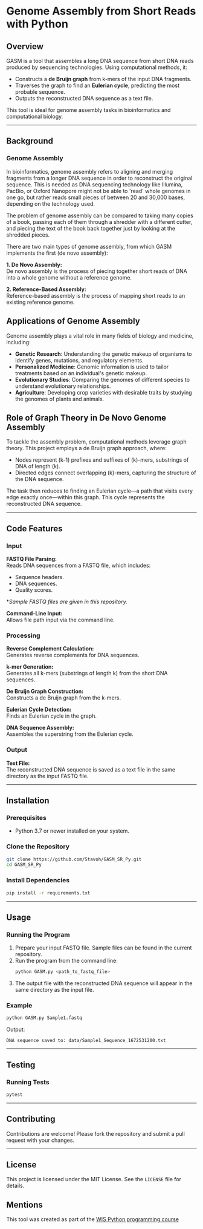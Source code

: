# Genome Assembly from Short Reads with Python

## Overview
GASM is a tool that assembles a long DNA sequence from short DNA reads produced by sequencing technologies. Using computational methods, it:

- Constructs a **de Bruijn graph** from k-mers of the input DNA fragments.
- Traverses the graph to find an **Eulerian cycle**, predicting the most probable sequence.
- Outputs the reconstructed DNA sequence as a text file.

This tool is ideal for genome assembly tasks in bioinformatics and computational biology.

---

## Background

### Genome Assembly

In bioinformatics, genome assembly refers to aligning and merging fragments from a longer DNA sequence in order to reconstruct the original sequence. This is needed as DNA sequencing technology like Illumina, PacBio, or Oxford Nanopore might not be able to 'read' whole genomes in one go, but rather reads small pieces of between 20 and 30,000 bases, depending on the technology used.

The problem of genome assembly can be compared to taking many copies of a book, passing each of them through a shredder with a different cutter, and piecing the text of the book back together just by looking at the shredded pieces.

There are two main types of genome assembly, from which GASM implements the first (de novo assembly):

**1. De Novo Assembly:**  
De novo assembly is the process of piecing together short reads of DNA into a whole genome without a reference genome.

**2. Reference-Based Assembly:**  
Reference-based assembly is the process of mapping short reads to an existing reference genome.

## Applications of Genome Assembly

Genome assembly plays a vital role in many fields of biology and medicine, including:

- **Genetic Research**: Understanding the genetic makeup of organisms to identify genes, mutations, and regulatory elements.
- **Personalized Medicine**: Genomic information is used to tailor treatments based on an individual's genetic makeup.
- **Evolutionary Studies**: Comparing the genomes of different species to understand evolutionary relationships.
- **Agriculture**: Developing crop varieties with desirable traits by studying the genomes of plants and animals.

## Role of Graph Theory in De Novo Genome Assembly
To tackle the assembly problem, computational methods leverage graph theory. This project employs a de Bruijn graph approach, where:
- Nodes represent \(k-1\) prefixes and suffixes of \(k\)-mers, substrings of DNA of length \(k\).
- Directed edges connect overlapping \(k\)-mers, capturing the structure of the DNA sequence.

The task then reduces to finding an Eulerian cycle—a path that visits every edge exactly once—within this graph. This cycle represents the reconstructed DNA sequence.

---

## Code Features

### Input

**FASTQ File Parsing:**  
Reads DNA sequences from a FASTQ file, which includes:
  - Sequence headers.
  - DNA sequences.
  - Quality scores.
  
*_Sample FASTQ files are given in this repository._

**Command-Line Input:**  
Allows file path input via the command line.

### Processing

**Reverse Complement Calculation:**  
Generates reverse complements for DNA sequences.  

**k-mer Generation:**  
Generates all k-mers (substrings of length k) from the short DNA sequences.  

**De Bruijn Graph Construction:**  
Constructs a de Bruijn graph from the k-mers.  

**Eulerian Cycle Detection:**  
Finds an Eulerian cycle in the graph.  

**DNA Sequence Assembly:**  
Assembles the superstring from the Eulerian cycle.

### Output

**Text File:**  
The reconstructed DNA sequence is saved as a text file in the same directory as the input FASTQ file.

---

## Installation

### Prerequisites
- Python 3.7 or newer installed on your system.

### Clone the Repository
```bash
git clone https://github.com/Stavoh/GASM_SR_Py.git
cd GASM_SR_Py
```

### Install Dependencies
```bash
pip install -r requirements.txt
```

---

## Usage

### Running the Program
1. Prepare your input FASTQ file. Sample files can be found in the current repository.
2. Run the program from the command line:
   ```bash
   python GASM.py <path_to_fastq_file>
   ```
4. The output file with the reconstructed DNA sequence will appear in the same directory as the input file.

### Example
```bash
python GASM.py Sample1.fastq
```
Output:
```
DNA sequence saved to: data/Sample1_Sequence_1672531200.txt
```

---

## Testing

### Running Tests
```bash
pytest
```

---

## Contributing
Contributions are welcome! Please fork the repository and submit a pull request with your changes.

---

## License
This project is licensed under the MIT License. See the `LICENSE` file for details.

## Mentions
This tool was created as part of the [WIS Python programming course](https://github.com/szabgab/wis-python-course-2024-11.git)
